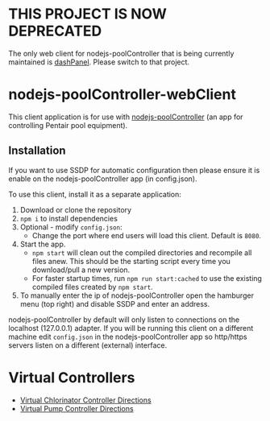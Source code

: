 # THIS PROJECT IS NOW DEPRECATED
The only web client for nodejs-poolController that is being currently maintained is [dashPanel](https://github.com/rstrouse/nodejs-poolcontroller-dashPanel).  Please switch to that project.

# nodejs-poolController-webClient

This client application is for use with [nodejs-poolController](https://github.com/tagyoureit/nodejs-poolcontroller) (an app for controlling Pentair pool equipment).

## Installation

If you want to use SSDP for automatic configuration then please ensure it is enable on the nodejs-poolController app (in config.json).

To use this client, install it as a separate application:
1. Download or clone the repository
1. `npm i` to install dependencies
1. Optional - modify `config.json`:
    * Change the port where end users will load this client.  Default is `8080`.
1. Start the app. 
    * `npm start` will clean out the compiled directories and recompile all files anew.  This should be the starting script every time you download/pull a new version.  
    * For faster startup times, run `npm run start:cached` to use the existing compiled files created by `npm start`.
1. To manually enter the ip of nodejs-poolController open the hamburger menu (top right) and disable SSDP and enter an address.

nodejs-poolController by default will only listen to connections on the localhost (127.0.0.1) adapter.  If you will be running this client on a different machine edit `config.json` in the nodejs-poolController app so http/https servers listen on a different (external) interface.  

# Virtual Controllers
* [Virtual Chlorinator Controller Directions](https://github.com/tagyoureit/nodejs-poolController/wiki/Virtual-Chlorinator-Controller-v6)
* [Virtual Pump Controller Directions](https://github.com/tagyoureit/nodejs-poolController/wiki/Virtual-Pump-Controller---v6)
